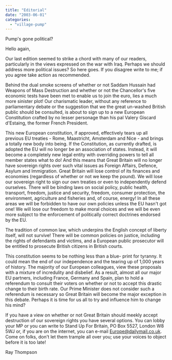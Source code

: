 ```yaml
---
title: "Editorial"
date: "2003-06-01"
categories: 
  - "village-pump"
---
```


Pump's gone political?

Hello again,

Our last edition seemed to strike a chord with many of our readers, particularly in the views expressed on the war with Iraq. Perhaps we should address more political issues? So here goes. If you disagree write to me; if you agree take action as recommended.

Behind the dual smoke screens of whether or not Saddam Hussain had Weapons of Mass Destruction and whether or not the Chancellor's five economic tests have been met to enable us to join the euro, lies a much more sinister plot! Our charismatic leader, without any reference to parliamentary debate or the suggestion that we the great un-washed British public should be consulted, is about to sign up to a new European Constitution crafted by no lesser personage than his pal Valery Giscard d'Estaing, the former French President.

This new European constitution, if approved, effectively tears up all previous EU treaties - Rome, Maastricht, Amsterdam and Nice - and brings a totally new body into being. If the Constitution, as currently drafted, is adopted the EU will no longer be an association of states. Instead, it will become a completely new legal entity with overriding powers to tell all member states what to do! And this means that Great Britain will no longer have sovereign rights over such vital issues as Foreign Affairs, Defence, Asylum and Immigration. Great Britain will lose control of its finances and economies (regardless of whether or not we keep the pound). We will lose our sovereign right to sign our own treaties or even to independently defend ourselves. There will be binding laws on social policy, public health, transport, freedom, justice and security, freedom, consumer protection, the environment, agriculture and fisheries and, of course, energy! In all these areas we will be forbidden to have our own policies unless the EU hasn't got one! We will lose our freedom to make moral choices and we will be even more subject to the enforcement of politically correct doctrines endorsed by the EU.

The tradition of common law, which underpins the English concept of liberty itself, will not survive! There will be common policies on justice, including the rights of defendants and victims, and a European public prosecutor will be entitled to prosecute British citizens in British courts.

This constitution seems to be nothing less than a blue- print for tyranny. It could mean the end of our independence and the tearing up of 1,000 years of history. The majority of our European colleagues, view these proposals with a mixture of incredulity and disbelief. As a result, almost all our major EU partners, including France, Germany and Spain, plan to hold a referendum to consult their voters on whether or not to accept this drastic change to their birth rate. Our Prime Minister does not consider such a referendum is necessary so Great Britain will become the major exception in this debate. Perhaps it is time for us all to try and influence him to change his mind?

If you have a view on whether or not Great Britain should meekly accept destruction of our sovereign rights you have several options. You can lobby your MP or you can write to Stand Up For Britain, PO Box 5527, London W8 5WJ or, if you are on the internet, you can e-mail Europe@dailymail.co.uk. Come on folks, don't let them trample all over you; use your voices to object before it is too late!

Ray Thompson
